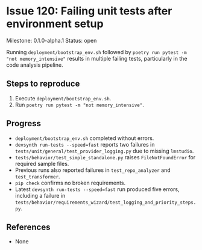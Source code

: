 # Issue 120: Failing unit tests after environment setup

Milestone: 0.1.0-alpha.1
Status: open


Running `deployment/bootstrap_env.sh` followed by
`poetry run pytest -m "not memory_intensive"` results in multiple
failing tests, particularly in the code analysis pipeline.

## Steps to reproduce
1. Execute `deployment/bootstrap_env.sh`.
2. Run `poetry run pytest -m "not memory_intensive"`.

## Progress
- `deployment/bootstrap_env.sh` completed without errors.
- `devsynth run-tests --speed=fast` reports two failures in `tests/unit/general/test_provider_logging.py` due to missing `lmstudio`.
- `tests/behavior/test_simple_standalone.py` raises `FileNotFoundError` for required sample files.
- Previous runs also reported failures in `test_repo_analyzer` and `test_transformer`.
- `pip check` confirms no broken requirements.
- Latest `devsynth run-tests --speed=fast` run produced five errors, including a failure in `tests/behavior/requirements_wizard/test_logging_and_priority_steps.py`.

## References

- None

